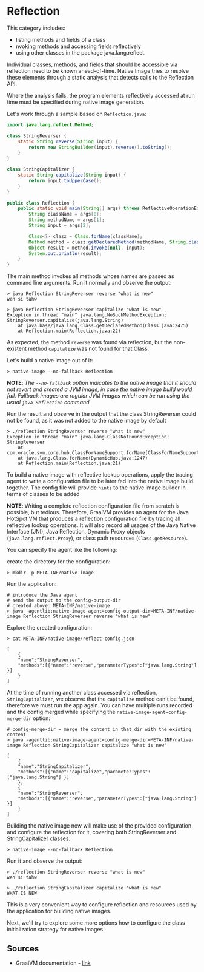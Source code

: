 # Reflection

This category includes:
* listing methods and fields of a class 
* nvoking methods and accessing fields reflectively 
* using other classes in the package java.lang.reflect.

Individual classes, methods, and fields that should be accessible via reflection need to be known ahead-of-time. Native Image tries to resolve these elements through a static analysis that detects calls to the Reflection API. 

Where the analysis fails, the program elements reflectively accessed at run time must be specified during native image generation.

Let's work through a sample based on `Reflection.java`:
```java
import java.lang.reflect.Method;

class StringReverser {
    static String reverse(String input) {
        return new StringBuilder(input).reverse().toString();
    }
}

class StringCapitalizer {
    static String capitalize(String input) {
        return input.toUpperCase();
    }
}

public class Reflection {
    public static void main(String[] args) throws ReflectiveOperationException {
        String className = args[0];
        String methodName = args[1];
        String input = args[2];

        Class<?> clazz = Class.forName(className);
        Method method = clazz.getDeclaredMethod(methodName, String.class);
        Object result = method.invoke(null, input);
        System.out.println(result);
    }
}
```

The main method invokes all methods whose names are passed as command line arguments. Run it normally and observe the output:
```shell
> java Reflection StringReverser reverse "what is new"
wen si tahw

> java Reflection StringReverser capitalize "what is new"
Exception in thread "main" java.lang.NoSuchMethodException: StringReverser.capitalize(java.lang.String)
	at java.base/java.lang.Class.getDeclaredMethod(Class.java:2475)
	at Reflection.main(Reflection.java:22)
```

As expected, the method `reverse` was found via reflection, but the non-existent method `capitalize` was not found for that Class.

Let's build a native image out of it:

```shell
> native-image --no-fallback Reflection
```

**NOTE**: *The `--no-fallback` option indicates to the native image that it should not revert and created a JVM image, in case the native image build would fail. Fallback images are regular JVM images which can be run using the usual `java Reflection` command*

Run the result and observe in the output that the class StringReverser could not be found, as it was not added to the native image by default
```shell
> ./reflection StringReverser reverse "what is new"
Exception in thread "main" java.lang.ClassNotFoundException: StringReverser
	at com.oracle.svm.core.hub.ClassForNameSupport.forName(ClassForNameSupport.java:60)
	at java.lang.Class.forName(DynamicHub.java:1247)
	at Reflection.main(Reflection.java:21)
```

To build a native image with reflective lookup operations, apply the tracing agent to write a configuration file to be later fed into the native image build together. The config file will provide `hints` to the native image builder in terms of classes to be added 

**NOTE**: Writing a complete reflection configuration file from scratch is possible, but tedious.
Therefore, GraalVM provides an agent for the Java HotSpot VM that produces a reflection configuration file by tracing all reflective lookup operations.
It will also record all usages of the Java Native Interface (JNI), Java Reflection, Dynamic Proxy objects (`java.lang.reflect.Proxy`), or class path resources (`Class.getResource`).

You can specify the agent like the following:

create the directory for the configuration:
```shell
> mkdir -p META-INF/native-image
```

Run the application:
```shell
# introduce the Java agent
# send the output to the config-output-dir
# created above: META-INF/native-image
> java -agentlib:native-image-agent=config-output-dir=META-INF/native-image Reflection StringReverser reverse "what is new"
```

Explore the created configuration:

```shell
> cat META-INF/native-image/reflect-config.json

[
    {
    "name":"StringReverser",
    "methods":[{"name":"reverse","parameterTypes":["java.lang.String"] }]
    }
]
```

At the time of running another class accessed via reflection, `StringCapitalizer`, we observe that the `capitalize` method can't be found, therefore we must run the app again. 
You can have multiple runs recorded and the config merged while specifying the `native-image-agent=config-merge-dir` option:

```shell
# config-merge-dir = merge the content in that dir with the existing content
> java -agentlib:native-image-agent=config-merge-dir=META-INF/native-image Reflection StringCapitalizer capitalize "what is new"

[
    {
    "name":"StringCapitalizer",
    "methods":[{"name":"capitalize","parameterTypes":["java.lang.String"] }]
    },
    {
    "name":"StringReverser",
    "methods":[{"name":"reverse","parameterTypes":["java.lang.String"] }]
    }
]
```

Building the native image now will make use of the provided configuration and configure the reflection for it, covering both StringReverser and StringCapitalizer classes.
```shell
> native-image --no-fallback Reflection
```

Run it and observe the output:
```shell
> ./reflection StringReverser reverse "what is new"
wen si tahw

> ./reflection StringCapitalizer capitalize "what is new"
WHAT IS NEW
```

This is a very convenient way to configure reflection and resources used by the application for building native images.

Next, we'll try to explore some more options how to configure the class initialization strategy for native images.

## Sources
* GraalVM documentation - [link](https://www.graalvm.org/reference-manual/native-image/BuildConfiguration/#assisted-configuration-of-native-image-builds) 